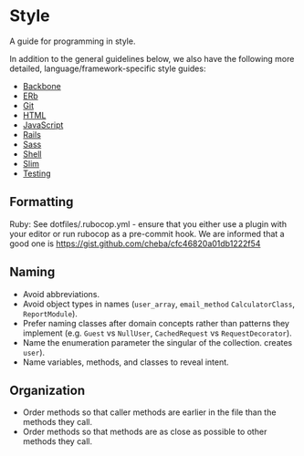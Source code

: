 Style
=====

A guide for programming in style.

In addition to the general guidelines below, we also have the following more
detailed, language/framework-specific style guides:

* [Backbone](backbone)
* [ERb](erb)
* [Git](git)
* [HTML](html)
* [JavaScript](javascript)
* [Rails](rails)
* [Sass](sass)
* [Shell](shell)
* [Slim](slim)
* [Testing](testing)

Formatting
----------
Ruby: See dotfiles/.rubocop.yml - ensure that you either use a plugin with your editor or run rubocop as 
a pre-commit hook. We are informed that a good one is https://gist.github.com/cheba/cfc46820a01db1222f54

Naming
------

* Avoid abbreviations.
* Avoid object types in names (`user_array`, `email_method` `CalculatorClass`, `ReportModule`).
* Prefer naming classes after domain concepts rather than patterns they
  implement (e.g. `Guest` vs `NullUser`, `CachedRequest` vs `RequestDecorator`).
* Name the enumeration parameter the singular of the collection.
  creates `user`).
* Name variables, methods, and classes to reveal intent.

Organization
------------

* Order methods so that caller methods are earlier in the file than the methods
  they call.
* Order methods so that methods are as close as possible to other methods they
  call.
